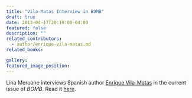 ```yaml
---
title: "Vila-Matas Interview in BOMB"
draft: true
date: 2013-04-17T20:19:00-04:00
featured: false
description: ""
related_contributors:
  - author/enrique-vila-matas.md
related_books:

gallery:
featured_image_position: 
---
```


Lina Meruane interviews Spanish author [Enrique Vila-Matas](http://ndbooks.com/author/enrique-vila-matas) in the current issue of _BOMB_. Read it [here](http://bombsite.com/issues/123/articles/7097). 

